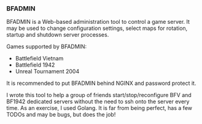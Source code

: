 ### BFADMIN

BFADMIN is a Web-based administration tool to control a game server. It may be used to
change configuration settings, select maps for rotation, startup and shutdown server processes.

Games supported by BFADMIN:

- Battlefield Vietnam
- Battlefield 1942
- Unreal Tournament 2004

It is recommended to put BFADMIN behind NGINX and password protect it.

I wrote this tool to help a group of friends start/stop/reconfigure BFV and BF1942 dedicated servers without the need to ssh onto the server every time.
As an exercise, I used Golang. It is far from being perfect, has a few TODOs and may be bugs, but does the job! 
